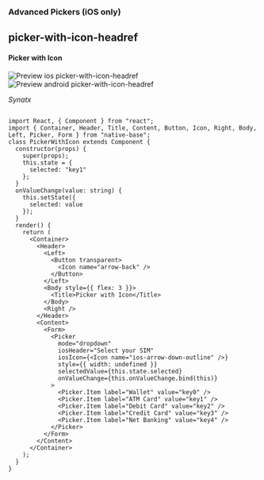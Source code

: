 ### Advanced Pickers (iOS only)
## picker-with-icon-headref
#### Picker with Icon

![Preview ios picker-with-icon-headref](https://github.com/GeekyAnts/NativeBase-KitchenSink/raw/v2.5.2/screenshots/ios/picker-with-icon.gif)
![Preview android picker-with-icon-headref](https://github.com/GeekyAnts/NativeBase-KitchenSink/raw/v2.5.2/screenshots/android/picker.gif)

*Synatx*

<pre class="line-numbers"><code class="language-jsx">
import React, { Component } from "react";
import { Container, Header, Title, Content, Button, Icon, Right, Body, Left, Picker, Form } from "native-base";
class PickerWithIcon extends Component {
  constructor(props) {
    super(props);
    this.state = {
      selected: "key1"
    };
  }
  onValueChange(value: string) {
    this.setState({
      selected: value
    });
  }
  render() {
    return (
      &lt;Container>
        &lt;Header>
          &lt;Left>
            &lt;Button transparent>
              &lt;Icon name="arrow-back" />
            &lt;/Button>
          &lt;/Left>
          &lt;Body style=&#123;{ flex: 3 }}>
            &lt;Title>Picker with Icon&lt;/Title>
          &lt;/Body>
          &lt;Right />
        &lt;/Header>
        &lt;Content>
          &lt;Form>
            &lt;Picker
              mode="dropdown"
              iosHeader="Select your SIM"
              iosIcon={&lt;Icon name="ios-arrow-down-outline" />}
              style=&#123;{ width: undefined }}
              selectedValue={this.state.selected}
              onValueChange={this.onValueChange.bind(this)}
            >
              &lt;Picker.Item label="Wallet" value="key0" />
              &lt;Picker.Item label="ATM Card" value="key1" />
              &lt;Picker.Item label="Debit Card" value="key2" />
              &lt;Picker.Item label="Credit Card" value="key3" />
              &lt;Picker.Item label="Net Banking" value="key4" />
            &lt;/Picker>
          &lt;/Form>
        &lt;/Content>
      &lt;/Container>
    );
  }
}</code></pre><br />
